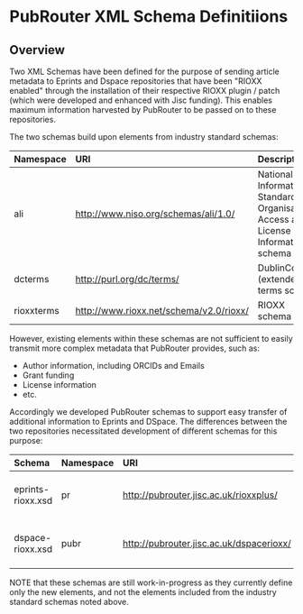 # PubRouter XML Schema Definitiions

## Overview

Two XML Schemas have been defined for the purpose of sending article metadata to Eprints and Dspace repositories that have
been "RIOXX enabled" through the installation of their respective RIOXX plugin / patch (which were developed and enhanced 
with Jisc funding).  This enables maximum information harvested by PubRouter to be passed on to these repositories.

The two schemas build upon elements from industry standard schemas:

| Namespace | URI | Description |
|:----------|:----|:------------|
| ali        | http://www.niso.org/schemas/ali/1.0/ | National Information Standards Organisation's Access and License Information schema  |
| dcterms    | http://purl.org/dc/terms/ | DublinCore (extended) terms schema |
| rioxxterms | http://www.rioxx.net/schema/v2.0/rioxx/ | RIOXX schema |

However, existing elements within these schemas are not sufficient to easily transmit more complex metadata that PubRouter
provides, such as:
* Author information, including ORCIDs and Emails
* Grant funding
* License information
* etc.

Accordingly we developed PubRouter schemas to support easy transfer of additional information to Eprints and DSpace.  The differences
between the two repositories necessitated development of different schemas for this purpose:

| Schema | Namespace | URI | Description |
|:--|:----------|:----|:------------|
| eprints-rioxx.xsd | pr    | http://pubrouter.jisc.ac.uk/rioxxplus/  | Jisc PubRouter-Eprints schema |
| dspace-rioxx.xsd | pubr   | http://pubrouter.jisc.ac.uk/dspacerioxx/ | Jisc PubRouter-DSpace schema |


NOTE that these schemas are still work-in-progress as they currently define only the new elements, and not the elements 
included from the industry standard schemas noted above.
